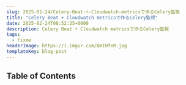 ```yaml
---
slug: 2025-02-24/Celery-Beat-+-Cloudwatch-metricsで作るCelery監視
title: "Celery Beat + Cloudwatch metricsで作るCelery監視"
date: 2025-02-24T08:52:25+0000
description: Celery Beat + Cloudwatch metricsで作るCelery監視
tags:
  - fixme
headerImage: https://i.imgur.com/QmIHfeR.jpg
templateKey: blog-post
---
```


## Table of Contents

```toc

```
